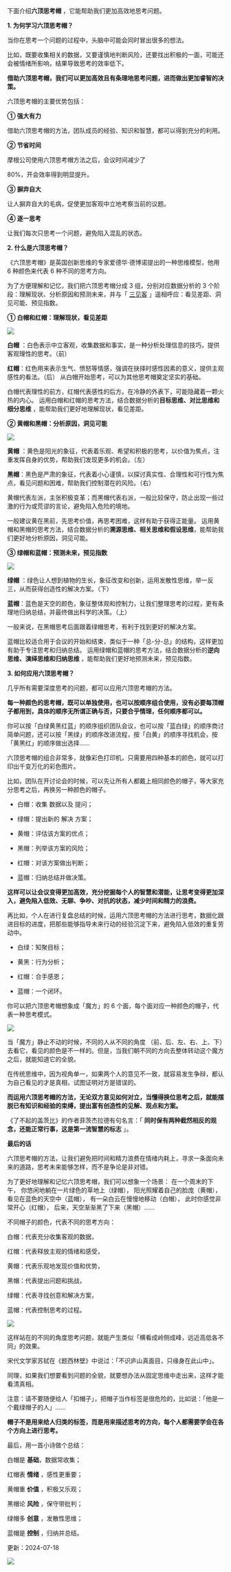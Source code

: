 下面介绍**六顶思考帽** ，它能帮助我们更加高效地思考问题。

**1. 为何学习六顶思考帽？**

当你在思考一个问题的过程中，头脑中可能会同时冒出很多的想法。

比如，既要收集相关的数据，又要谨慎地判断风险，还要找出积极的一面，可能还会被情绪所影响，结果导致思考的效率低下。

**借助六顶思考帽，我们可以更加高效且有条理地思考问题，进而做出更加睿智的决策。** 

六顶思考帽的主要优势包括：

**① 强大有力**

借助六顶思考帽的方法，团队成员的经验、知识和智慧，都可以得到充分的利用。

**② 节省时间** 

摩根公司使用六顶思考帽方法之后，会议时间减少了

80%，开会效率得到明显提升。

**③ 摒弃自大** 

让人摒弃自大的毛病，促使更加客观中立地考察当前的议题。

**④ 逐一思考**

让我们每次只思考一个问题，避免陷入混乱的状态。

**2. 什么是六顶思考帽？**

《六顶思考帽》是英国创新思维的专家爱德华·德博诺提出的一种思维模型，他用 6 种颜色来代表 6 种不同的思考方向。

为了方便理解和记忆，我们把六顶思考帽分成 3 组，分别对应数据分析的 3 个阶段：理解现状、分析原因和预测未来，并与「 [三见客](https://mp.weixin.qq.com/s?__biz=MzA4ODE2OTIxMw==&mid=2653481030&idx=1&sn=abb43578e5634de6197bb441fad01c72&scene=21#wechat_redirect) 」遥相呼应：看见差距、洞见可能、预见指数。

**① 白帽和红帽：理解现状，看见差距**

![](https://mmbiz.qpic.cn/mmbiz_png/giaycic3UNwo32B9GRltsFDOw3ImYBBwsKOovw6PgpNcqP4tfOmLavztJKAOYfF91lyQTBib9icWexibpmaheNZEnlA/640?wx_fmt=png) 

**白帽** ：白色表示中立客观，收集数据和事实，是一种分析处理信息的技巧，提供客观理性的思考。（前）

**红帽**：红色用来表示生气、愤怒等情感，强调在抉择时感性因素的意义，提供主观感性的看法。（后）  从白帽开始思考，可以为其他思考帽奠定坚实的基础。

白帽代表理性的前方，红帽代表感性的后方。在冷静的外表下，可能隐藏着一颗火热的内心。  运用白帽和红帽的思考方法，结合数据分析的**目标思维、对比思维和细分思维** ，能帮助我们更好地理解现状，看见差距。  

**② 黄帽和黑帽：分析原因，洞见可能**

![](https://mmbiz.qpic.cn/mmbiz_png/giaycic3UNwo32B9GRltsFDOw3ImYBBwsKRDcIho6GQP4tKFFwbF8rkslyuCYSpPGTX1pgIfyHvJR1Nr2pczGibPg/640?wx_fmt=png) 

**黄帽** ：黄色是阳光的象征，代表着乐观、希望和积极的思考，以价值为焦点，注重发挥自身的优势，帮助我们发现更多的机会。（左）

**黑帽**：黑色是严肃的象征，代表着小心谨慎，以探讨真实性、合理性和可行性为焦点，看见问题和困难，帮助我们控制潜在的风险。（右）

黄帽代表左派，主张积极变革；而黑帽代表右派，一般比较保守，防止出现一些过激的行为或荒谬的言论，避免陷入危险的境地。

一般建议黄在黑前，先思考价值，再思考困难，这样有助于获得正能量。  运用黄帽和黑帽的思考方法，结合数据分析的**溯源思维、相关思维和假设思维**，能帮助我们更好地分析原因，洞见可能。

**③ 绿帽和蓝帽：预测未来，预见指数**

![](https://mmbiz.qpic.cn/mmbiz_png/giaycic3UNwo32B9GRltsFDOw3ImYBBwsKVfvuYte0N62UIgfr5j9YsIFspnwU8P3zPWPXWYKcmM4Knib6jGhXKDA/640?wx_fmt=png) 

**绿帽** ：绿色让人想到植物的生长，象征改变和创新，运用发散性思维，举一反三，从而获得创造性的解决方案。（下）  

**蓝帽**：蓝色是天空的颜色，象征整体观和控制力，让我们整理思考的过程，更有条理地归纳总结，并最终做出科学的决策。（上）

一般来说，在黑帽思考后面跟着绿帽思考，有利于找到更好的解决方案。

蓝帽比较适合用于会议的开始和结束，类似于一种「总-分-总」的结构，这样更加有助于专注思考和归纳总结。  运用绿帽和蓝帽的思考方法，结合数据分析的**逆向思维、演绎思维和归纳思维** ，能帮助我们更好地预测未来，预见指数。

 **3. 如何应用六顶思考帽？**

几乎所有需要深度思考的问题，都可以应用六顶思考帽的方法。  

**每一种颜色的思考帽，既可以单独使用，也可以按顺序组合使用，没有必要每顶帽子都用到，具体的顺序无所谓正确与否，只要合乎情理，任何顺序都可以。**

你可以按「白绿黄黑红蓝」的顺序组织团队会议，也可以按「蓝白绿」的顺序商讨简单问题，还可以按「黑绿」的顺序改进流程，按「白黄」的顺序寻找机会，按「黄黑红」的顺序做出选择……

六顶思考帽的组合非常多，就像彩色打印机，只需要用四种基本的颜色，就可以打印出千变万化的彩色图片。

比如，团队在开讨论会的时候，可以先让所有人都戴上相同颜色的帽子，等大家充分思考之后，再换另一种颜色的帽子。

  * 白帽：收集  数据以及  提问； 

  * 绿帽：提出新的  解决  方案； 

  * 黄帽：评估该方案的优点； 

  * 黑帽：列举该方案的风险； 

  * 红帽：对该方案做出判断； 

  * 蓝帽：归纳总结并做决策。 

**这样可以让会议变得更加高效，充分挖掘每个人的智慧和潜能，让思考变得更加深入，避免陷入低效、无聊、争吵、对抗的状态，减少时间和精力的浪费。**

再比如，个人在进行复盘总结的时候，运用六顶思考帽的方法进行思考，数据化跟进目标的进度，把那些能够指导未来行动的经验沉淀下来，避免陷入低效的重复劳动中。

  * 白绿：知聚目标； 

  * 黄黑：行为分析； 

  * 红帽：合手感恩； 

  * 蓝帽：一个闭环。 

你可以把六顶思考帽想象成「魔方」的 6 个面，每个面对应一种颜色的帽子，代表一种思考模式。

![](https://mmbiz.qpic.cn/mmbiz_png/giaycic3UNwo32B9GRltsFDOw3ImYBBwsKjIGLVegwCiaRKUE38zghd815aiby01U6lS1ItEhB5mibJmdpctyUIu3jg/640?wx_fmt=png) 

当「魔方」静止不动的时候，不同的人从不同的角度  （前、后、左、右、上、下）去看它，看见的颜色是不一样的。但是，当我们朝不同的方向去整体转动这个魔方之后，就能知道它的全貌。

在传统思维中，因为视角单一，如果两个人的意见不一致，就容易发生争辩，都认为自己看见的才是真相，试图证明对方是错误的。  

**而运用六顶思考帽的方法，无论双方意见如何对立，当懂得换位思考之后，就能摆脱已有知识和经验的束缚，提出富有创造性的见解、观点和方案。**

《了不起的盖茨比》的作者菲茨杰拉德有句名言：「 **同时保有两种截然相反的观念，还能正常行事，这是第一流智慧的标志** 」。  

**最后的话**

六顶思考帽的方法，让我们避免把时间和精力浪费在情绪内耗上，寻求一条面向未来的道路，思考未来能够怎样，而不是争论是非对错。

为了更好地理解和记忆六顶思考帽，我们可以想象一个场景：  在一个周末的下午，  你悠闲地躺在一片绿色的草地上（绿帽），  阳光照耀着自己的脸庞（黄帽），看见在蓝色的天空中（蓝帽），  有一朵白云在慢慢地移动（白帽），  此时你感觉非常开心（红帽），  后来，天空渐渐黑了下来（黑帽）……

不同帽子的颜色，代表不同的思考方向：  

白帽：代表充分收集客观的数据，

红帽：代表释放主观的情绪和感受，

黄帽：代表乐观地发现价值和优势，

黑帽：代表提出问题和挑战，

绿帽：代表寻找创意和解决方案，

蓝帽：代表控制思考的过程。

![](https://mmbiz.qpic.cn/mmbiz_png/giaycic3UNwo32B9GRltsFDOw3ImYBBwsKHweHGVvNwfzyDL7XFFMR17mA8M4HamIZAicKvyDIBfBDwhUHORuibTLA/640?wx_fmt=png) 

这样站在的不同的角度思考问题，就能产生类似「横看成岭侧成峰，远近高低各不同」的效果。

宋代文学家苏轼在《题西林壁》中说过：「不识庐山真面目，只缘身在此山中」。

同理，如果我们想要看到问题的全貌，就要想办法从固定思维中走出来，这样才能看清真相。

注意：请不要随便给人「扣帽子」，把帽子当作标签是很危险的，比如说：「他是一个戴绿帽子的人」……  

**帽子不是用来给人归类的标签，而是用来描述思考的方向，每个人都需要学会在各个方向上进行思考。** 

最后，用一首小诗做个总结：

白帽是 **基础**，数据常收集；

红帽表 **情绪** ，感性更重要；

黄帽重 **价值** ，积极又乐观；

黑帽论 **风险** ，保守带批判；

绿帽多 **创意** ，发散性思维；

蓝帽是 **控制** ，归纳并总结。

更新：2024-07-18

![](https://visitor-badge.laobi.icu/badge?page_id=sjhfx.linji&left_text=PageViews&right_color=%2300589F)